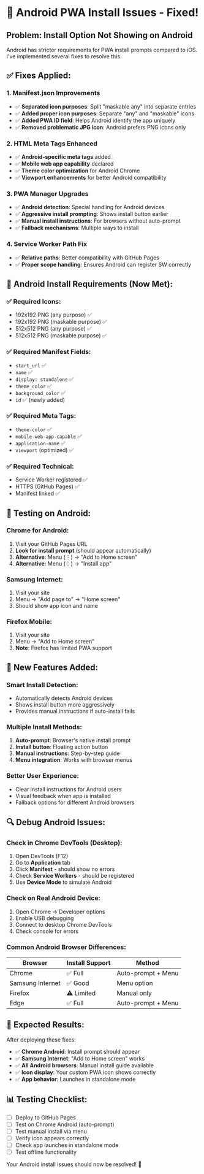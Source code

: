 # 🤖 Android PWA Install Issues - Fixed!

## Problem: Install Option Not Showing on Android

Android has stricter requirements for PWA install prompts compared to iOS. I've implemented several fixes to resolve this.

## ✅ **Fixes Applied:**

### 1. **Manifest.json Improvements**
- ✅ **Separated icon purposes**: Split "maskable any" into separate entries
- ✅ **Added proper icon purposes**: Separate "any" and "maskable" icons
- ✅ **Added PWA ID field**: Helps Android identify the app uniquely
- ✅ **Removed problematic JPG icon**: Android prefers PNG icons only

### 2. **HTML Meta Tags Enhanced**
- ✅ **Android-specific meta tags** added
- ✅ **Mobile web app capability** declared
- ✅ **Theme color optimization** for Android Chrome
- ✅ **Viewport enhancements** for better Android compatibility

### 3. **PWA Manager Upgrades**
- ✅ **Android detection**: Special handling for Android devices
- ✅ **Aggressive install prompting**: Shows install button earlier
- ✅ **Manual install instructions**: For browsers without auto-prompt
- ✅ **Fallback mechanisms**: Multiple ways to install

### 4. **Service Worker Path Fix**
- ✅ **Relative paths**: Better compatibility with GitHub Pages
- ✅ **Proper scope handling**: Ensures Android can register SW correctly

## 🔧 **Android Install Requirements (Now Met):**

### ✅ **Required Icons:**
- 192x192 PNG (any purpose) ✅
- 192x192 PNG (maskable purpose) ✅  
- 512x512 PNG (any purpose) ✅
- 512x512 PNG (maskable purpose) ✅

### ✅ **Required Manifest Fields:**
- `start_url` ✅
- `name` ✅
- `display: standalone` ✅
- `theme_color` ✅
- `background_color` ✅
- `id` ✅ (newly added)

### ✅ **Required Meta Tags:**
- `theme-color` ✅
- `mobile-web-app-capable` ✅
- `application-name` ✅
- `viewport` (optimized) ✅

### ✅ **Required Technical:**
- Service Worker registered ✅
- HTTPS (GitHub Pages) ✅
- Manifest linked ✅

## 📱 **Testing on Android:**

### **Chrome for Android:**
1. Visit your GitHub Pages URL
2. **Look for install prompt** (should appear automatically)
3. **Alternative**: Menu (⋮) → "Add to Home screen"
4. **Alternative**: Menu (⋮) → "Install app"

### **Samsung Internet:**
1. Visit your site
2. Menu → "Add page to" → "Home screen"
3. Should show app icon and name

### **Firefox Mobile:**
1. Visit your site
2. Menu → "Add to Home screen"
3. **Note**: Firefox has limited PWA support

## 🚀 **New Features Added:**

### **Smart Install Detection:**
- Automatically detects Android devices
- Shows install button more aggressively
- Provides manual instructions if auto-install fails

### **Multiple Install Methods:**
1. **Auto-prompt**: Browser's native install prompt
2. **Install button**: Floating action button
3. **Manual instructions**: Step-by-step guide
4. **Menu integration**: Works with browser menus

### **Better User Experience:**
- Clear install instructions for Android users
- Visual feedback when app is installed
- Fallback options for different Android browsers

## 🔍 **Debug Android Issues:**

### **Check in Chrome DevTools (Desktop):**
1. Open DevTools (F12)
2. Go to **Application** tab
3. Click **Manifest** - should show no errors
4. Check **Service Workers** - should be registered
5. Use **Device Mode** to simulate Android

### **Check on Real Android Device:**
1. Open Chrome → Developer options
2. Enable USB debugging
3. Connect to desktop Chrome DevTools
4. Check console for errors

### **Common Android Browser Differences:**

| Browser | Install Support | Method |
|---------|----------------|--------|
| Chrome | ✅ Full | Auto-prompt + Menu |
| Samsung Internet | ✅ Good | Menu option |
| Firefox | ⚠️ Limited | Manual only |
| Edge | ✅ Full | Auto-prompt + Menu |

## 🎯 **Expected Results:**

After deploying these fixes:
- ✅ **Chrome Android**: Install prompt should appear
- ✅ **Samsung Internet**: "Add to Home screen" works
- ✅ **All Android browsers**: Manual install guide available
- ✅ **Icon display**: Your custom PWA icon shows correctly
- ✅ **App behavior**: Launches in standalone mode

## 📊 **Testing Checklist:**

- [ ] Deploy to GitHub Pages
- [ ] Test on Chrome Android (auto-prompt)
- [ ] Test manual install via menu
- [ ] Verify icon appears correctly
- [ ] Check app launches in standalone mode
- [ ] Test offline functionality

Your Android install issues should now be resolved! 🎉